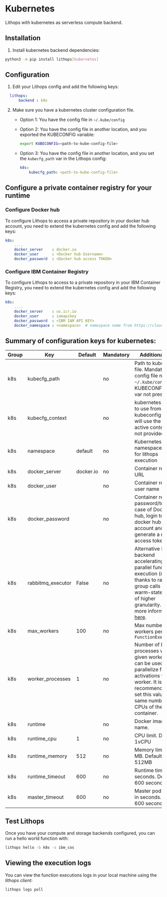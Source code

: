 # Kubernetes

Lithops with kubernetes as serverless compute backend.

## Installation

1. Install kubernetes backend dependencies:

```bash
python3 -m pip install lithops[kubernetes]
```

## Configuration

1. Edit your Lithops config and add the following keys:

```yaml
  lithops:
      backend : k8s
```

2. Make sure you have a kubernetes cluster configuration file.
   - Option 1: You have the config file in `~/.kube/config`

   - Option 2: You have the config file in another location, and you exported the KUBECONFIG variable:
     ```bash
     export KUBECONFIG=<path-to-kube-config-file>
     ```

   - Option 3: You have the config file in another location, and you set the `kubecfg_path` var in the Lithops config:
     ```yaml
     k8s:
         kubecfg_path: <path-to-kube-config-file>
     ```

## Configure a private container registry for your runtime

### Configure Docker hub
To configure Lithops to access a private repository in your docker hub account, you need to extend the kubernetes config and add the following keys:

```yaml
k8s:
    ....
    docker_server    : docker.io
    docker_user      : <Docker hub Username>
    docker_password  : <Docker hub access TOKEN>
```

### Configure IBM Container Registry
To configure Lithops to access to a private repository in your IBM Container Registry, you need to extend the kubernetes config and add the following keys:

```yaml
k8s:
    ....
    docker_server    : us.icr.io
    docker_user      : iamapikey
    docker_password  : <IBM IAM API KEY>
    docker_namespace : <namespace>  # namespace name from https://cloud.ibm.com/registry/namespaces
```

## Summary of configuration keys for kubernetes:

|Group|Key|Default|Mandatory|Additional info|
|---|---|---|---|---|
|k8s | kubecfg_path | |no | Path to kubecfg file. Mandatory if config file not in `~/.kube/config` or KUBECONFIG env var not present|
|k8s | kubecfg_context |  |no | kubernetes context to use from your kubeconfig file. It will use the default active context if not provided |
|k8s | namespace | default |no | Kubernetes namespace to use for lithops execution |
|k8s | docker_server | docker.io |no | Container registry URL |
|k8s | docker_user | |no | Container registry user name |
|k8s | docker_password | |no | Container registry password/token. In case of Docker hub, login to your docker hub account and generate a new access token [here](https://hub.docker.com/settings/security)|
|k8s | rabbitmq_executor | False | no | Alternative K8s backend accelerating parallel function execution (map) thanks to rabbitmq group calls and warm-state pods of higher granularity. For more information [here](./kubernetes_rabbitmq.md).|
|k8s | max_workers | 100 | no | Max number of workers per `FunctionExecutor()`|
|k8s | worker_processes | 1 | no | Number of Lithops processes within a given worker. This can be used to parallelize function activations within a worker. It is recommendable to set this value to the same number of CPUs of the container. |
|k8s | runtime |  |no | Docker image name.|
|k8s | runtime_cpu | 1 |no | CPU limit. Default 1vCPU |
|k8s | runtime_memory | 512 |no | Memory limit in MB. Default 512MB |
|k8s | runtime_timeout | 600 |no | Runtime timeout in seconds. Default 600 seconds |
|k8s | master_timeout | 600 |no | Master pod timeout in seconds. Default 600 seconds |

## Test Lithops

Once you have your compute and storage backends configured, you can run a hello world function with:

```bash
lithops hello -b k8s -s ibm_cos
```

## Viewing the execution logs

You can view the function executions logs in your local machine using the *lithops client*:

```bash
lithops logs poll
```